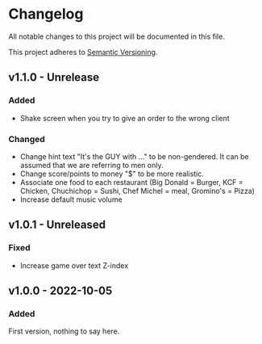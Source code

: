 # Changelog
All notable changes to this project will be documented in this file.

This project adheres to [Semantic Versioning](https://semver.org/spec/v2.0.0.html).

## v1.1.0 - Unrelease
### Added
- Shake screen when you try to give an order to the wrong client

### Changed
- Change hint text "It's the GUY with ..." to be non-gendered. It can be assumed that we are referring to men only.
- Change score/points to money "$" to be more realistic.
- Associate one food to each restaurant (Big Donald = Burger, KCF = Chicken, Chuchichop = Sushi, Chef Michel = meal, Gromino's = Pizza)
- Increase default music volume

## v1.0.1 - Unreleased
### Fixed
- Increase game over text Z-index

## v1.0.0 - 2022-10-05
### Added
First version, nothing to say here.
